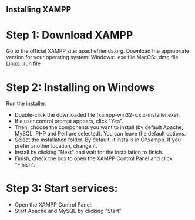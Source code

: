 ## Installing XAMPP

# Step 1: Download XAMPP
Go to the official XAMPP site: apachefriends.org.
Download the appropriate version for your operating system:
Windows: .exe file
MacOS: .dmg file
Linux: .run file

# Step 2: Installing on Windows
Run the installer:
- Double-click the downloaded file (xampp-win32-x.x.x-installer.exe).
- If a user control prompt appears, click "Yes".
- Then, choose the components you want to install (by default Apache, MySQL, PHP and Perl are selected). You can leave the default options.
- Select the installation folder. By default, it installs in C:\xampp. If you prefer another location, change it.
- Install by clicking "Next" and wait for the installation to finish.
- Finish, check the box to open the XAMPP Control Panel and click "Finish".

# Step 3: Start services:

- Open the XAMPP Control Panel.
- Start Apache and MySQL by clicking "Start".
